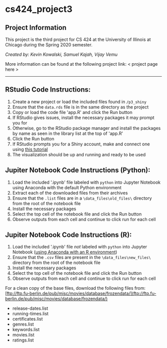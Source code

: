 # cs424_project3

## Project Information

This project is the third project for CS 424 at the University of Illinois at Chicago during the Spring 2020 semester.

*Created by: Kevin Kowalski, Samuel Kajah, Vijay Vemu*

More information can be found at the following project link: < project page here >

---

## RStudio Code Instructions:

1. Create a new project or load the included files found in `/p3_shiny`
2. Ensure that the `data.rds` file is in the same directory as the project
3. Copy or load the code file 'app.R' and click the Run button
4. If RStudio gives issues, install the necessary packages it may prompt you for
5. Otherwise, go to the RStudio package manager and install the packages by name as seen in the library list at the top of 'app.R'
6. Click the Run button
7. If RStudio prompts you for a Shiny account, make and connect one using [this tutorial](https://shiny.rstudio.com/tutorial/)
8. The visualization should be up and running and ready to be used

## Jupiter Notebook Code Instructions (Python):

1. Load the included '.ipynb' file labeled with `python` into Jupyter Notebook using Anaconda with the default Python environment
2. Extract each of the downloaded files from their archives
3. Ensure that the `.list` files are in a `\data_files\old_files\` directory from the root of the notebook file
4. Install the necessary packages 
5. Select the top cell of the notebook file and click the Run button
6. Observe outputs from each cell and continue to click run for each cell

## Jupiter Notebook Code Instructions (R):

1. Load the included '.ipynb' file *not* labeled with `python` into Jupyter Notebook ([using Anaconda with an R environment](https://docs.anaconda.com/anaconda/navigator/tutorials/r-lang/))
2. Ensure that the `.csv` files are present in the `\data_files\new_files\` directory from the root of the notebook file
3. Install the necessary packages 
4. Select the top cell of the notebook file and click the Run button
5. Observe outputs from each cell and continue to click run for each cell

For a clean copy of the base files, download the following files from: [ftp://ftp.fu-berlin.de/pub/misc/movies/database/frozendata/](ftp://ftp.fu-berlin.de/pub/misc/movies/database/frozendata/)
* release-dates.list
* running-times.list
* certificates.list
* genres.list
* keywords.list
* movies.list
* ratings.list
